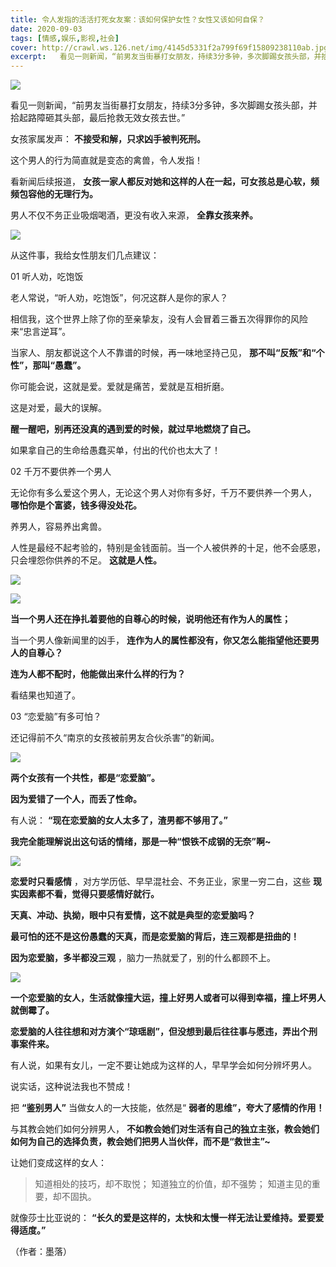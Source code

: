 ```yaml
---
title: 令人发指的活活打死女友案：该如何保护女性？女性又该如何自保？
date: 2020-09-03
tags: [情感,娱乐,影视,社会]
cover: http://crawl.ws.126.net/img/4145d5331f2a799f69f15809238110ab.jpg
excerpt:   看见一则新闻，“前男友当街暴打女朋友，持续3分多钟，多次脚踢女孩头部，并拾起路障砸其头部，最后
---
```

![](http://crawl.ws.126.net/img/4145d5331f2a799f69f15809238110ab.jpg)  

看见一则新闻，“前男友当街暴打女朋友，持续3分多钟，多次脚踢女孩头部，并拾起路障砸其头部，最后抢救无效女孩去世。”

女孩家属发声： **不接受和解，只求凶手被判死刑。**

这个男人的行为简直就是变态的禽兽，令人发指！

看新闻后续报道， **女孩一家人都反对她和这样的人在一起，可女孩总是心软，频频包容他的无理行为。**

男人不仅不务正业吸烟喝酒，更没有收入来源， **全靠女孩来养。**

![](http://crawl.ws.126.net/img/5fbf5b7759a44d9967aa822c7cacdfc4.jpg)  

从这件事，我给女性朋友们几点建议：  

01 听人劝，吃饱饭

老人常说，“听人劝，吃饱饭”，何况这群人是你的家人？

相信我，这个世界上除了你的至亲挚友，没有人会冒着三番五次得罪你的风险来“忠言逆耳”。

当家人、朋友都说这个人不靠谱的时候，再一味地坚持己见， **那不叫“反叛”和“个性”，那叫“愚蠢”。**

你可能会说，这就是爱。爱就是痛苦，爱就是互相折磨。

这是对爱，最大的误解。

**醒一醒吧，别再还没真的遇到爱的时候，就过早地燃烧了自己。**

如果拿自己的生命给愚蠢买单，付出的代价也太大了！

02 千万不要供养一个男人

无论你有多么爱这个男人，无论这个男人对你有多好，千万不要供养一个男人， **哪怕你是个富婆，钱多得没处花。**

养男人，容易养出禽兽。

人性是最经不起考验的，特别是金钱面前。当一个人被供养的十足，他不会感恩，只会埋怨你供养的不足。 **这就是人性。**

![](http://crawl.ws.126.net/img/b5f7c166050859a131e28cf5b3d9c70b.jpg)  

![](http://crawl.ws.126.net/img/7ad4f6ddcf8a51048b45c17960346a04.jpg)  

**当一个男人还在挣扎着要他的自尊心的时候，说明他还有作为人的属性；**

当一个男人像新闻里的凶手， **连作为人的属性都没有，你又怎么能指望他还要男人的自尊心？**

**连为人都不配时，他能做出来什么样的行为？**

看结果也知道了。

03 “恋爱脑”有多可怕？

还记得前不久“南京的女孩被前男友合伙杀害”的新闻。

![](http://crawl.ws.126.net/img/e52332318e10f296283c49b88864eb3b.jpg)  

**两个女孩有一个共性，都是“恋爱脑”。**

**因为爱错了一个人，而丢了性命。**

有人说： **“现在恋爱脑的女人太多了，渣男都不够用了。”**

**我完全能理解说出这句话的情绪，那是一种“恨铁不成钢的无奈”啊~**

![](http://crawl.ws.126.net/img/1e4baf338227b69042e8984da7d94228.jpg)  

**恋爱时只看感情** ，对方学历低、早早混社会、不务正业，家里一穷二白，这些 **现实因素都不看，觉得只要感情好就行。**

**天真、冲动、执拗，眼中只有爱情，这不就是典型的恋爱脑吗？**

**最可怕的还不是这份愚蠢的天真，而是恋爱脑的背后，连三观都是扭曲的！**

**因为恋爱脑，多半都没三观** ，脑力一热就爱了，别的什么都顾不上。

![](http://crawl.ws.126.net/img/f033dd3dde483d1833ac9b9d47ec979a.jpg)  

**一个恋爱脑的女人，生活就像撞大运，撞上好男人或者可以得到幸福，撞上坏男人就倒霉了。**

**恋爱脑的人往往想和对方演个“琼瑶剧”，但没想到最后往往事与愿违，弄出个刑事案件来。**

有人说，如果有女儿，一定不要让她成为这样的人，早早学会如何分辨坏男人。

说实话，这种说法我也不赞成！

把 **“鉴别男人”** 当做女人的一大技能，依然是“ **弱者的思维”，夸大了感情的作用！**

与其教会她们如何分辨男人， **不如教会她们对生活有自己的独立主张，教会她们如何为自己的选择负责，教会她们把男人当伙伴，而不是“救世主”~**

让她们变成这样的女人：

> 知道相处的技巧，却不取悦； 知道独立的价值，却不强势； 知道主见的重要，却不固执。

就像莎士比亚说的： **“长久的爱是这样的，太快和太慢一样无法让爱维持。爱要爱得适度。”**

（作者：墨落）


